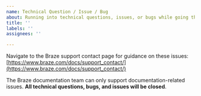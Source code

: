 ```yaml
---
name: Technical Question / Issue / Bug
about: Running into technical questions, issues, or bugs while going through our documentation?
title: ''
labels: ''
assignees: ''

---
```


Navigate to the Braze support contact page for guidance on these issues: [https://www.braze.com/docs/support_contact/](https://www.braze.com/docs/support_contact/)

The Braze documentation team can only support documentation-related issues. 
__All technical questions, bugs, and issues will be closed__.
